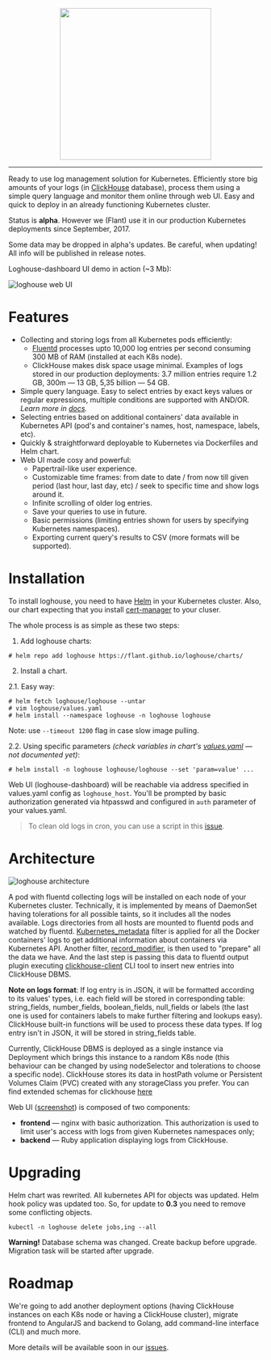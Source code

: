 <p align="center">
  <img src="https://cdn.rawgit.com/flant/loghouse/master/docs/logo.png" style="max-height:100%;" height="300">
</p>

___


Ready to use log management solution for Kubernetes. Efficiently store big amounts of your logs (in [ClickHouse](https://github.com/yandex/ClickHouse) database), process them using a simple query language and monitor them online through web UI. Easy and quick to deploy in an already functioning Kubernetes cluster.

Status is **alpha**. However we (Flant) use it in our production Kubernetes deployments since September, 2017.

Some data may be dropped in alpha's updates. Be careful, when updating! All info will be published in release notes.

Loghouse-dashboard UI demo in action (~3 Mb):

![loghouse web UI](https://cdn.rawgit.com/flant/loghouse/master/docs/web-ui-animated.gif)

# Features

* Collecting and storing logs from all Kubernetes pods efficiently:
  * [Fluentd](https://www.fluentd.org/) processes upto 10,000 log entries per second consuming 300 MB of RAM (installed at each K8s node).
  * ClickHouse makes disk space usage minimal. Examples of logs stored in our production deployments: 3.7 million entries require 1.2 GB, 300m — 13 GB, 5,35 billion — 54 GB.
* Simple query language. Easy to select entries by exact keys values or regular expressions, multiple conditions are supported with AND/OR. *Learn more in [docs](docs/en/query-language.md).*
* Selecting entries based on additional containers' data available in Kubernetes API (pod's and container's names, host, namespace, labels, etc).
* Quickly & straightforward deployable to Kubernetes via Dockerfiles and Helm chart.
* Web UI made cosy and powerful:
  * Papertrail-like user experience.
  * Customizable time frames: from date to date / from now till given period (last hour, last day, etc) / seek to specific time and show logs around it.
  * Infinite scrolling of older log entries.
  * Save your queries to use in future.
  * Basic permissions (limiting entries shown for users by specifying Kubernetes namespaces).
  * Exporting current query's results to CSV (more formats will be supported).

# Installation

To install loghouse, you need to have [Helm](https://github.com/kubernetes/helm) in your Kubernetes cluster. Also, our chart expecting that you install [cert-manager](https://github.com/jetstack/cert-manager) to your cluser. 

The whole process is as simple as these two steps:

1. Add loghouse charts:
```
# helm repo add loghouse https://flant.github.io/loghouse/charts/
```

2. Install a chart.

2.1. Easy way:

```
# helm fetch loghouse/loghouse --untar
# vim loghouse/values.yaml
# helm install --namespace loghouse -n loghouse loghouse
```

Note: use `--timeout 1200` flag in case slow image pulling.

2.2. Using specific parameters *(check variables in chart's [values.yaml](charts/loghouse/values.yaml) — not documented yet)*:

```
# helm install -n loghouse loghouse/loghouse --set 'param=value' ...
```

Web UI (loghouse-dashboard) will be reachable via address specified in values.yaml config as ```loghouse_host```. You'll be prompted by basic authorization generated via htpasswd and configured in ```auth``` parameter of your values.yaml.

> To clean old logs in cron, you can use a script in this [issue](https://github.com/flant/loghouse/issues/42).

# Architecture

![loghouse architecture](docs/architecture.png)

A pod with fluentd collecting logs will be installed on each node of your Kubernetes cluster. Technically, it is implemented by means of DaemonSet having tolerations for all possible taints, so it includes all the nodes available. Logs directories from all hosts are mounted to fluentd pods and watched by fluentd. [Kubernetes_metadata](https://github.com/fabric8io/fluent-plugin-kubernetes_metadata_filter) filter is applied for all the Docker containers' logs to get additional information about containers via Kubernetes API. Another filter, [record_modifier](https://github.com/repeatedly/fluent-plugin-record-modifier), is then used to "prepare" all the data we have. And the last step is passing this data to fluentd output plugin executing [clickhouse-client](https://clickhouse.yandex/docs/en/interfaces/cli.html) CLI tool to insert new entries into ClickHouse DBMS.

**Note on logs format**: If log entry is in JSON, it will be formatted according to its values' types, i.e. each field will be stored in corresponding table: string_fields, number_fields, boolean_fields, null_fields or labels (the last one is used for containers labels to make further filtering and lookups easy). ClickHouse built-in functions will be used to process these data types. If log entry isn't in JSON, it will be stored in string_fields table.

Currently, ClickHouse DBMS is deployed as a single instance via Deployment which brings this instance to a random K8s node (this behaviour can be changed by using nodeSelector and tolerations to choose a specific node). ClickHouse stores its data in hostPath volume or Persistent Volumes Claim (PVC) created with any storageClass you prefer. You can find extended schemas for clickhouse [here](docs/schemas/README.md)

Web UI ([screenshot](docs/loghouse_interface.png)) is composed of two components:

* **frontend** — nginx with basic authorization. This authorization is used to limit user's access with logs from given Kubernetes namespaces only;
* **backend** — Ruby application displaying logs from ClickHouse.

# Upgrading

Helm chart was rewrited. All kubernetes API for objects was updated. Helm hook policy was updated too. So, for update to **0.3** you need to remove some conflicting objects.

```
kubectl -n loghouse delete jobs,ing --all
```

**Warning!** Database schema was changed. Create backup before upgrade. Migration task will be started after upgrade.

# Roadmap

We're going to add another deployment options (having ClickHouse instances on each K8s node or having a ClickHouse cluster), migrate frontend to AngularJS and backend to Golang, add command-line interface (CLI) and much more.

More details will be available soon in our [issues](https://github.com/flant/loghouse/issues).
